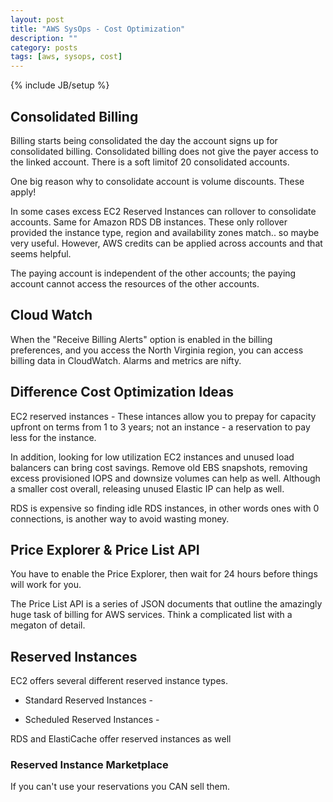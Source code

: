 ```yaml
---
layout: post
title: "AWS SysOps - Cost Optimization"
description: ""
category: posts
tags: [aws, sysops, cost]
---
```

{% include JB/setup %}


## Consolidated Billing
Billing starts being consolidated the day the account signs up for consolidated billing. Consolidated billing does not give the payer access to the linked account. There is a soft limitof 20 consolidated accounts.

One big reason why to consolidate account is volume discounts. These apply!

In some cases excess EC2 Reserved Instances can rollover to consolidate accounts. Same for Amazon RDS DB instances. These only rollover provided the instance type, region and availability zones match.. so maybe very useful. However, AWS credits can be applied across accounts and that seems helpful.

The paying account is independent of the other accounts; the paying account cannot access the resources of the other accounts. 

## Cloud Watch
When the "Receive Billing Alerts" option is enabled in the billing preferences, and you access the North Virginia region, you can access billing data in CloudWatch. Alarms and metrics are nifty.

## Difference Cost Optimization Ideas

EC2 reserved instances - These intances allow you to prepay for capacity upfront on terms from 1 to 3 years; not an instance - a reservation to pay less for the instance.

In addition, looking for low utilization EC2 instances and unused load balancers can bring cost savings. Remove old EBS snapshots, removing excess provisioned IOPS and downsize volumes can help as well. Although a smaller cost overall, releasing unused Elastic IP can help as well. 

RDS is expensive so finding idle RDS instances, in other words ones with 0 connections, is another way to avoid wasting money.

## Price Explorer & Price List API
You have to enable the Price Explorer, then wait for 24 hours before things will work for you. 

The Price List API is a series of JSON documents that outline the amazingly huge task of billing for AWS services. Think a complicated list with a megaton of detail.

## Reserved Instances
EC2 offers several different reserved instance types.

* Standard Reserved Instances - 

* Scheduled Reserved Instances - 

RDS and ElastiCache offer reserved instances as well

### Reserved Instance Marketplace

If you can't use your reservations you CAN sell them.

